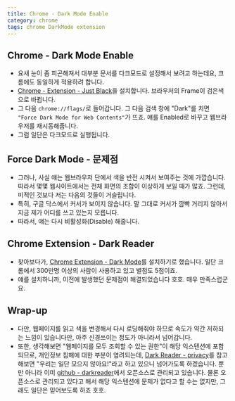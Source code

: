 ```yaml
---
title: Chrome - Dark Mode Enable
category: chrome
tags: chrome DarkMode extension
---
```


## Chrome - Dark Mode Enable

- 요새 눈이 좀 피곤해져서 대부분 문서를 다크모드로 설정해서 보려고 하는데요, 크롬에도 동일하게 적용하려 합니다.
- [Chrome - Extension - Just Black](https://chrome.google.com/webstore/detail/just-black/aghfnjkcakhmadgdomlmlhhaocbkloab)을 설치합니다. 브라우저의 Frame이 검은색으로 바뀝니다.
- 그 다음 `chrome://flags/`로 들어갑니다. 그 다음 검색 창에 "Dark"를 치면 `"Force Dark Mode for Web Contents"`가 뜨죠. 얘를 Enabled로 바꾸고 웹브라우저를 재시동해줍니다. 
- 그럼 일단은 다크모드로 실행됩니다.

## Force Dark Mode - 문제점

- 그러나, 사실 얘는 웹브라우저 단에서 색을 반전 시켜서 보여주는 것에 가깝습니다. 따라서 몇몇 웹사이트에서는 전체 화면의 조합이 이상하게 보일 때가 많죠. 그런데, 미적인 것보다 저는 다음의 것들이 거슬립니다.
- 특히, 구글 닥스에서 커서가 보이지 않습니다. 말 그대로 커서가 깜빡 거리지 않아서 지금 제가 어디를 쓰고 있는지 모릅니다.
- 따라서, 얘는 다시 비활성화(Disable) 해줍니다.

## Chrome Extension - Dark Reader

- 찾아보다가, [Chrome Extension - Dark Mode](https://chrome.google.com/webstore/detail/dark-reader/eimadpbcbfnmbkopoojfekhnkhdbieeh)를 설치하기로 했습니다. 일단 크롬에서 300만명 이상의 사람이 사용하고 있고 별점도 5점이죠. 
- 얘를 설치하니까, 이전에 발생했던 문제점이 해결되었습니다 호호. 매우 만족스럽군요.

## Wrap-up

- 다만, 웹페이지를 읽고 색을 변경해서 다시 로딩해줘야 하므로 속도가 약간 저하되는 느낌이 있습니다만, 아주 신경쓰이는 정도가 아니라서 넘어갑니다.
- 또한, 생각해보면 "웹페이지를 모두 조회할 수 있는 권한"이 해당 익스텐션에 포함되므로, 개인정보 침해에 대한 부분이 염려되는데, [Dark Reader - privacy](https://darkreader.org/privacy/)를 참고해보면 "우리는 일단 모으지 않아요!"라고 하고 있으니 넘어가도록 하겠습니다. 뿐만 아니라 이미 [github - darkreader](https://github.com/darkreader/darkreader)에서 오픈소스로 관리되고 있습니다. 물론 오픈소스로 관리되고 있다고 해서 해당 익스텐션에 문제가 없다고 할 수는 없지만, 그래도 일단은 믿어보도록 하죠 호호.
